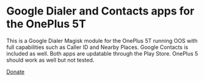 # Google Dialer and Contacts apps for the OnePlus 5T
This is a Google Dialer Magisk module for the OnePlus 5T running OOS with full capabilities such as Caller ID and Nearby Places. Google Contacts is included as well. 
Both apps are updatable through the Play Store.
OnePlus 5 should work as well but not tested.

[Donate](https://www.paypal.me/RobinHaerle)
